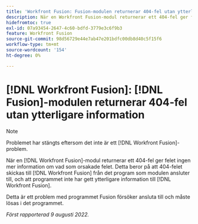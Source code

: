 ```yaml
---
title: 'Workfront Fusion: Fusion-modulen returnerar 404-fel utan ytterligare information'
description: När en Workfront Fusion-modul returnerar ett 404-fel ger felet ingen mer information om vad som orsakade felet. Detta beror på att felet 404 skickas till Workfront Fusion från det program som modulen ansluter till, och att programmet inte har lämnat ytterligare information till Workfront Fusion.
hidefromtoc: true
exl-id: 07a93454-2647-4c60-bdfd-3779e3c6f9b3
feature: Workfront Fusion
source-git-commit: 98d56729e44e7ab47e201bdfc00db8d40c5f15f6
workflow-type: tm+mt
source-wordcount: '154'
ht-degree: 0%

---
```


# [!DNL Workfront Fusion]: [!DNL Fusion]-modulen returnerar 404-fel utan ytterligare information

>[!NOTE]
>
>Problemet har stängts eftersom det inte är ett [!DNL Workfront Fusion]-problem.

När en [!DNL Workfront Fusion]-modul returnerar ett 404-fel ger felet ingen mer information om vad som orsakade felet. Detta beror på att 404-felet skickas till [!DNL Workfront Fusion] från det program som modulen ansluter till, och att programmet inte har gett ytterligare information till [!DNL Workfront Fusion].

Detta är ett problem med programmet Fusion försöker ansluta till och måste lösas i det programmet.

_Först rapporterad 9 augusti 2022._
